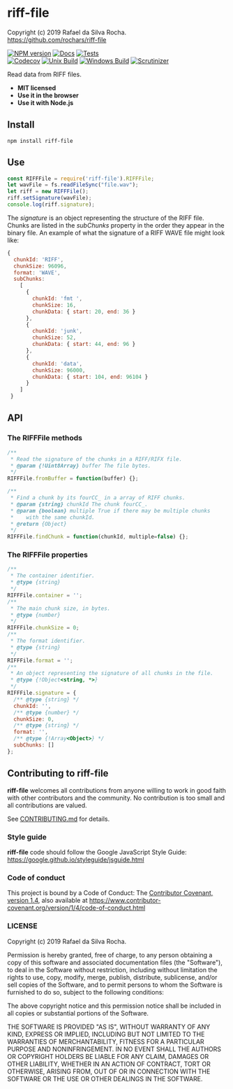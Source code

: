 # riff-file
Copyright (c) 2019 Rafael da Silva Rocha.  
https://github.com/rochars/riff-file

[![NPM version](https://img.shields.io/npm/v/riff-file.svg?style=for-the-badge)](https://www.npmjs.com/package/riff-file) [![Docs](https://img.shields.io/badge/API-docs-blue.svg?style=for-the-badge)](https://rochars.github.io/riff-file/docs) [![Tests](https://img.shields.io/badge/tests-online-blue.svg?style=for-the-badge)](https://rochars.github.io/riff-file/test/browser.html)  
[![Codecov](https://img.shields.io/codecov/c/github/rochars/riff-file.svg?style=flat-square)](https://codecov.io/gh/rochars/riff-file) [![Unix Build](https://img.shields.io/travis/rochars/riff-file.svg?style=flat-square)](https://travis-ci.org/rochars/riff-file) [![Windows Build](https://img.shields.io/appveyor/ci/rochars/riff-file.svg?style=flat-square&logo=appveyor)](https://ci.appveyor.com/project/rochars/riff-file) [![Scrutinizer](https://img.shields.io/scrutinizer/g/rochars/riff-file.svg?style=flat-square&logo=scrutinizer)](https://scrutinizer-ci.com/g/rochars/riff-file/)


Read data from RIFF files.

- **MIT licensed**
- **Use it in the browser**
- **Use it with Node.js**

## Install
```
npm install riff-file
```

## Use
```javascript
const RIFFFile = require('riff-file').RIFFFile;
let wavFile = fs.readFileSync("file.wav");
let riff = new RIFFFile();
riff.setSignature(wavFile);
console.log(riff.signature);
```

The *signature* is an object representing the structure of the RIFF file. Chunks are listed in the *subChunks* property in the order they appear in the binary file. An example of what the signature of a RIFF WAVE file might look like:
```javascript
{
  chunkId: 'RIFF',
  chunkSize: 96096,
  format: 'WAVE',
  subChunks:
    [ 
   	  {
   	  	chunkId: 'fmt ',
   	  	chunkSize: 16,
   	  	chunkData: { start: 20, end: 36 }
   	  },
      {
      	chunkId: 'junk',
      	chunkSize: 52,
      	chunkData: { start: 44, end: 96 }
      },
      {
      	chunkId: 'data',
      	chunkSize: 96000,
      	chunkData: { start: 104, end: 96104 }
      }
    ]
 }
```

## API

### The RIFFFile methods
```javascript
/**
 * Read the signature of the chunks in a RIFF/RIFX file.
 * @param {!Uint8Array} buffer The file bytes.
 */
RIFFFile.fromBuffer = function(buffer) {};

/**
 * Find a chunk by its fourCC_ in a array of RIFF chunks.
 * @param {string} chunkId The chunk fourCC_.
 * @param {boolean} multiple True if there may be multiple chunks
 *    with the same chunkId.
 * @return {Object}
 */
RIFFFile.findChunk = function(chunkId, multiple=false) {};
```

### The RIFFFile properties
```javascript
/**
 * The container identifier.
 * @type {string}
 */
RIFFFile.container = '';
/**
 * The main chunk size, in bytes.
 * @type {number}
 */
RIFFFile.chunkSize = 0;
/**
 * The format identifier.
 * @type {string}
 */
RIFFFile.format = '';
/**
 * An object representing the signature of all chunks in the file.
 * @type {!Object<string, *>}
 */
RIFFFile.signature = {
  /** @type {string} */
  chunkId: '',
  /** @type {number} */
  chunkSize: 0,
  /** @type {string} */
  format: '',
  /** @type {!Array<Object>} */
  subChunks: []
};
```

## Contributing to riff-file
**riff-file** welcomes all contributions from anyone willing to work in good faith with other contributors and the community. No contribution is too small and all contributions are valued.

See [CONTRIBUTING.md](https://github.com/rochars/riff-file/blob/master/CONTRIBUTING.md) for details.

### Style guide
**riff-file** code should follow the Google JavaScript Style Guide:  
https://google.github.io/styleguide/jsguide.html

### Code of conduct
This project is bound by a Code of Conduct: The [Contributor Covenant, version 1.4](https://github.com/rochars/riff-file/blob/master/CODE_OF_CONDUCT.md), also available at https://www.contributor-covenant.org/version/1/4/code-of-conduct.html


### LICENSE
Copyright (c) 2019 Rafael da Silva Rocha.

Permission is hereby granted, free of charge, to any person obtaining
a copy of this software and associated documentation files (the
"Software"), to deal in the Software without restriction, including
without limitation the rights to use, copy, modify, merge, publish,
distribute, sublicense, and/or sell copies of the Software, and to
permit persons to whom the Software is furnished to do so, subject to
the following conditions:

The above copyright notice and this permission notice shall be
included in all copies or substantial portions of the Software.

THE SOFTWARE IS PROVIDED "AS IS", WITHOUT WARRANTY OF ANY KIND,
EXPRESS OR IMPLIED, INCLUDING BUT NOT LIMITED TO THE WARRANTIES OF
MERCHANTABILITY, FITNESS FOR A PARTICULAR PURPOSE AND
NONINFRINGEMENT. IN NO EVENT SHALL THE AUTHORS OR COPYRIGHT HOLDERS BE
LIABLE FOR ANY CLAIM, DAMAGES OR OTHER LIABILITY, WHETHER IN AN ACTION
OF CONTRACT, TORT OR OTHERWISE, ARISING FROM, OUT OF OR IN CONNECTION
WITH THE SOFTWARE OR THE USE OR OTHER DEALINGS IN THE SOFTWARE.
